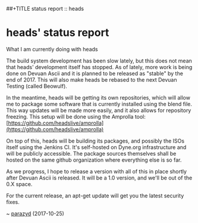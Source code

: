 ##+TITLE status report :: heads

heads' status report
====================

What I am currently doing with heads

The build system development has been slow lately, but this does not
mean that heads' development itself has stopped. As of lately, more work
is being done on Devuan Ascii and it is planned to be released as
"stable" by the end of 2017.  This will also make heads be rebased to
the next Devuan Testing (called Beowulf).

In the meantime, heads will be getting its own repositories, which will
allow me to package some software that is currently installed using the
blend file. This way updates will be made more easily, and it also
allows for repository freezing. This setup will be done using the
Amprolla tool:
[https://github.com/headslive/amprolla](https://github.com/headslive/amprolla)

On top of this, heads will be building its packages, and possibly the
ISOs itself using the Jenkins CI. It's self-hosted on Dyne.org
infrastructure and will be publicly accessible. The package sources
themselves shall be hosted on the same github organization where
everything else is so far.

As we progress, I hope to release a version with all of this in place
shortly after Devuan Ascii is released. It will be a 1.0 version, and
we'll be out of the 0.X space.

For the current release, an apt-get update will get you the latest
security fixes.

~ [parazyd](mailto:parazyd@dyne.org) (2017-10-25)
